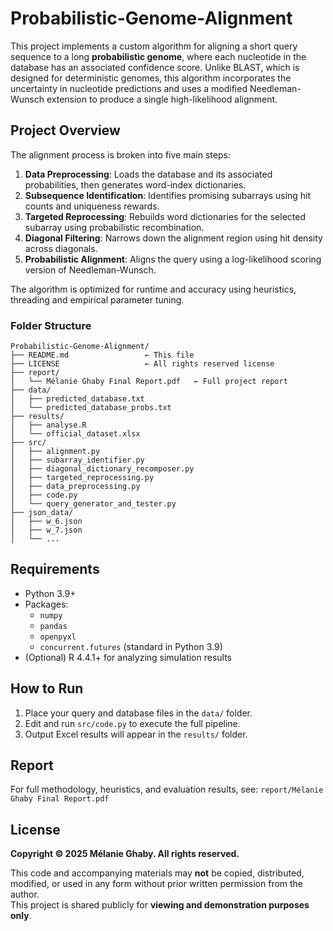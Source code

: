 # Probabilistic-Genome-Alignment

This project implements a custom algorithm for aligning a short query sequence to a long **probabilistic genome**, where each nucleotide in the database has an associated confidence score. Unlike BLAST, which is designed for deterministic genomes, this algorithm incorporates the uncertainty in nucleotide predictions and uses a modified Needleman-Wunsch extension to produce a single high-likelihood alignment.

## Project Overview

The alignment process is broken into five main steps:

1. **Data Preprocessing**: Loads the database and its associated probabilities, then generates word-index dictionaries.
2. **Subsequence Identification**: Identifies promising subarrays using hit counts and uniqueness rewards.
3. **Targeted Reprocessing**: Rebuilds word dictionaries for the selected subarray using probabilistic recombination.
4. **Diagonal Filtering**: Narrows down the alignment region using hit density across diagonals.
5. **Probabilistic Alignment**: Aligns the query using a log-likelihood scoring version of Needleman-Wunsch.

The algorithm is optimized for runtime and accuracy using heuristics, threading and empirical parameter tuning.

### Folder Structure

```
Probabilistic-Genome-Alignment/
├── README.md                 ← This file
├── LICENSE                   ← All rights reserved license
├── report/
│   └── Mélanie Ghaby Final Report.pdf   ← Full project report
├── data/
│   ├── predicted_database.txt
│   └── predicted_database_probs.txt
├── results/
│   ├── analyse.R
│   └── official_dataset.xlsx
├── src/
│   ├── alignment.py
│   ├── subarray_identifier.py
│   ├── diagonal_dictionary_recomposer.py
│   ├── targeted_reprocessing.py
│   ├── data_preprocessing.py
│   ├── code.py
│   └── query_generator_and_tester.py
├── json_data/
│   ├── w_6.json
│   ├── w_7.json
│   └── ...
```

## Requirements

- Python 3.9+
- Packages:
  - `numpy`
  - `pandas`
  - `openpyxl`
  - `concurrent.futures` (standard in Python 3.9)
- (Optional) R 4.4.1+ for analyzing simulation results

## How to Run

1. Place your query and database files in the `data/` folder.
2. Edit and run `src/code.py` to execute the full pipeline.
3. Output Excel results will appear in the `results/` folder.

## Report

For full methodology, heuristics, and evaluation results, see:
`report/Mélanie Ghaby Final Report.pdf`

## License

**Copyright © 2025 Mélanie Ghaby. All rights reserved.**

This code and accompanying materials may **not** be copied, distributed, modified, or used in any form without prior written permission from the author.  
This project is shared publicly for **viewing and demonstration purposes only**.
